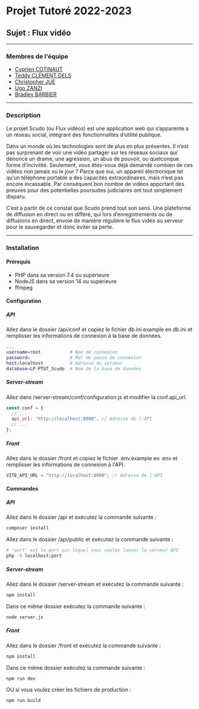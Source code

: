 # Projet Tutoré 2022-2023

## Sujet : Flux vidéo

---

### Membres de l'équipe

- [Cyprien COTINAUT](https://github.com/lecyp12)
- [Teddy CLÉMENT DELS](https://github.com/cdteddyk1)
- [Christopher JUE](https://github.com/JUEChristopher)
- [Ugo ZANZI](https://github.com/uzanzi)
- [Bradley BARBIER](https://github.com/Catif)

---

### Description

Le projet Scudo (ou Flux vidéos) est une application web qui
s’apparente a un réseau social, intégrant des fonctionnalités d’utilité
publique.

Dans un monde où les technologies sont de plus en plus présentes.
Il n’est pas surprenant de voir une vidéo partager sur les réseaux
sociaux qui dénonce un drame, une agression, un abus de pouvoir,
ou quelconque forme d’incivilité. Seulement, vous êtes-vous déjà
demandé combien de ces vidéos non jamais vu le jour ? Parce que oui,
un appareil électronique tel qu’un téléphone portable a des capacités
extraordinaires, mais n’est pas encore incassable. Par conséquent
bon nombre de vidéos apportant des preuves pour des potentielles
poursuites judiciaires ont tout simplement disparu.

C’est à partir de ce constat que Scudo prend tout son sens.
Une plateforme de diffusion en direct ou en différé, qui lors
d’enregistrements ou de diffusions en direct, envoie de manière
régulière le flux vidéo au serveur pour le sauvegarder et donc éviter sa
perte.

---

### Installation

#### Prérequis

- PHP dans sa version 7.4 ou supérieure
- NodeJS dans sa version 14 ou supérieure
- ffmpeg

#### Configuration

##### API

Allez dans le dossier /api/conf et copiez le fichier db.ini.example en db.ini et remplisser les informations de connexion à la base de données.

```bash
...
username=root           # Nom de connexion
password=               # Mot de passe de connexion
host=localhost          # Adresse du serveur
database=LP-PTUT_Scudo  # Nom de la base de données
```

##### Server-stream

Allez dans /server-stream/conf/configuration.js et modifier la conf.api_url.

```js
const conf = {
  // ...
  api_url: "http://localhost:8000", // Adresse de l'API
  // ...
};
```

##### Front

Allez dans le dossier /front et copiez le fichier .env.example en .env et remplisser les informations de connexion à l'API.

```js
VITE_API_URL = "http://localhost:8000"; // Adresse de l'API
```

#### Commandes

##### API

Allez dans le dossier /api et exécutez la commande suivante :

```bash
composer install
```

Allez dans le dossier /api/public et exécutez la commande suivante :

```bash
# 'port' est le port sur lequel vous voulez lancer le serveur API
php -S localhost:port
```

##### Server-stream

Allez dans le dossier /server-stream et exécutez la commande suivante :

```bash
npm install
```

Dans ce même dossier exécutez la commande suivante :

```bash
node server.js
```

##### Front

Allez dans le dossier /front et exécutez la commande suivante :

```bash
npm install
```

Dans ce même dossier exécutez la commande suivante :

```bash
npm run dev
```

OU si vous voulez créer les fichiers de production :

```bash
npm run build
```
